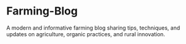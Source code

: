 # Farming-Blog
A modern and informative farming blog sharing tips, techniques, and updates on agriculture, organic practices, and rural innovation.
